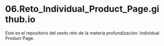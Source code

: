 # 06.Reto_Individual_Product_Page.github.io
Este es el repositorio del sexto reto de la materia profundización: Individual Product Page.
